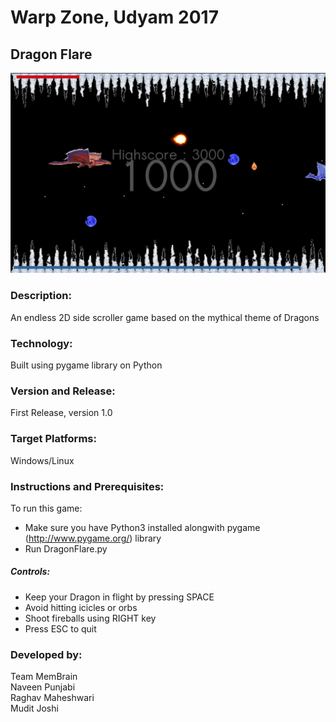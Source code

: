 # Warp Zone, Udyam 2017  
## Dragon Flare 

![](https://github.com/Udyam-Warp-Zone-Event/Dragon-Flare/raw/master/Screenshots/1.png)

### Description:
An endless 2D side scroller game based on the mythical theme of Dragons

### Technology:
Built using pygame library on Python

### Version and Release:
First Release, version 1.0

### Target Platforms:
Windows/Linux

### Instructions and Prerequisites:   
To run this game:  
* Make sure you have Python3 installed alongwith pygame (http://www.pygame.org/) library
* Run DragonFlare.py

##### Controls:
* Keep your Dragon in flight by pressing SPACE
* Avoid hitting icicles or orbs
* Shoot fireballs using RIGHT key
* Press ESC to quit

### Developed by: 
Team MemBrain  
Naveen Punjabi  
Raghav Maheshwari  
Mudit Joshi    

